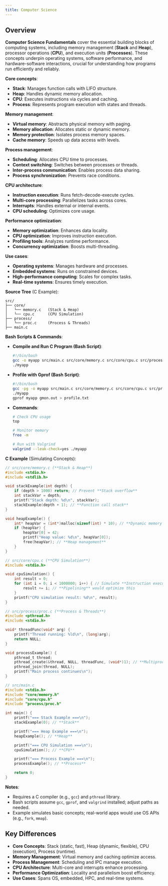 ```yaml
---
title: Computer Science
---
```


## Overview

**Computer Science Fundamentals** cover the essential building blocks of computing systems, including memory management (**Stack** and **Heap**), processor operations (**CPU**), and execution units (**Processes**). These concepts underpin operating systems, software performance, and hardware-software interactions, crucial for understanding how programs run efficiently and reliably.

**Core concepts**:

- **Stack**: Manages function calls with LIFO structure.
- **Heap**: Handles dynamic memory allocation.
- **CPU**: Executes instructions via cycles and caching.
- **Process**: Represents program execution with states and threads.

**Memory management**:

- **Virtual memory**: Abstracts physical memory with paging.
- **Memory allocation**: Allocates static or dynamic memory.
- **Memory protection**: Isolates process memory spaces.
- **Cache memory**: Speeds up data access with levels.

**Process management**:

- **Scheduling**: Allocates CPU time to processes.
- **Context switching**: Switches between processes or threads.
- **Inter-process communication**: Enables process data sharing.
- **Process synchronization**: Prevents race conditions.

**CPU architecture**:

- **Instruction execution**: Runs fetch-decode-execute cycles.
- **Multi-core processing**: Parallelizes tasks across cores.
- **Interrupts**: Handles external or internal events.
- **CPU scheduling**: Optimizes core usage.

**Performance optimization**:

- **Memory optimization**: Enhances data locality.
- **CPU optimization**: Improves instruction execution.
- **Profiling tools**: Analyzes runtime performance.
- **Concurrency optimization**: Boosts multi-threading.

**Use cases**:

- **Operating systems**: Manages hardware and processes.
- **Embedded systems**: Runs on constrained devices.
- **High-performance computing**: Scales for complex tasks.
- **Real-time systems**: Ensures timely execution.

**Source Tree** (C Example):

```
src/
├── core/
│   └── memory.c   (Stack & Heap)
│   └── cpu.c      (CPU Simulation)
├── process/
│   └── proc.c     (Process & Threads)
├── main.c
```

**Bash Scripts & Commands**:

- **Compile and Run C Program (Bash Script)**:

  ```bash
  #!/bin/bash
  gcc -o myapp src/main.c src/core/memory.c src/core/cpu.c src/process/proc.c -pthread
  ./myapp
  ```

- **Profile with Gprof (Bash Script)**:

  ```bash
  #!/bin/bash
  gcc -pg -o myapp src/main.c src/core/memory.c src/core/cpu.c src/process/proc.c -pthread
  ./myapp
  gprof myapp gmon.out > profile.txt
  ```

- **Commands**:

  ```bash
  # Check CPU usage
  top

  # Monitor memory
  free -m

  # Run with Valgrind
  valgrind --leak-check=yes ./myapp
  ```

**C Example** (Simulating Concepts):

```c
// src/core/memory.c (**Stack & Heap**)
#include <stdio.h>
#include <stdlib.h>

void stackExample(int depth) {
    if (depth > 1000) return; // Prevent **Stack overflow**
    int stackVar = depth;
    printf("Stack depth: %d\n", stackVar);
    stackExample(depth + 1); // **Function call stack**
}

void heapExample() {
    int* heapVar = (int*)malloc(sizeof(int) * 10); // **Dynamic memory allocation**
    if (heapVar) {
        heapVar[0] = 42;
        printf("Heap value: %d\n", heapVar[0]);
        free(heapVar); // **Heap management**
    }
}

// src/core/cpu.c (**CPU Simulation**)
#include <stdio.h>

void cpuSimulation() {
    int result = 0;
    for (int i = 0; i < 1000000; i++) { // Simulate **Instruction execution**
        result += i; // **Pipelining** would optimize this
    }
    printf("CPU simulation result: %d\n", result);
}

// src/process/proc.c (**Process & Threads**)
#include <pthread.h>
#include <stdio.h>

void* threadFunc(void* arg) {
    printf("Thread running: %ld\n", (long)arg);
    return NULL;
}

void processExample() {
    pthread_t thread;
    pthread_create(&thread, NULL, threadFunc, (void*)1); // **Multiprocessing & Threads**
    pthread_join(thread, NULL);
    printf("Main process continues\n");
}

// src/main.c
#include <stdio.h>
#include "core/memory.h"
#include "core/cpu.h"
#include "process/proc.h"

int main() {
    printf("=== Stack Example ===\n");
    stackExample(0); // **Stack**

    printf("=== Heap Example ===\n");
    heapExample(); // **Heap**

    printf("=== CPU Simulation ===\n");
    cpuSimulation(); // **CPU**

    printf("=== Process Example ===\n");
    processExample(); // **Process**

    return 0;
}
```

**Notes**:

- Requires a C compiler (e.g., `gcc`) and `pthread` library.
- Bash scripts assume `gcc`, `gprof`, and `valgrind` installed; adjust paths as needed.
- Example simulates basic concepts; real-world apps would use OS APIs (e.g., `fork`, `mmap`).

## Key Differences

- **Core Concepts**: Stack (static, fast), Heap (dynamic, flexible), CPU (execution), Process (runtime).
- **Memory Management**: Virtual memory and caching optimize access.
- **Process Management**: Scheduling and IPC manage execution.
- **CPU Architecture**: Multi-core and interrupts enhance processing.
- **Performance Optimization**: Locality and parallelism boost efficiency.
- **Use Cases**: Spans OS, embedded, HPC, and real-time systems.

